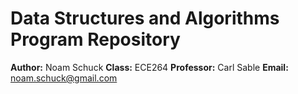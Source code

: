 # Data Structures and Algorithms Program Repository

__Author:__ Noam Schuck
__Class:__ ECE264
__Professor:__ Carl Sable
__Email:__ noam.schuck@gmail.com
